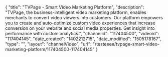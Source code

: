 {
    "title": "TVPage - Smart Video Marketing Platform",
    "description": "TVPage, the business-intelligent video marketing platform, enables merchants to convert video viewers into customers. Our platform empowers you to create and auto-optimize custom video experiences that increase conversion on your website and social media properties. Get insight into performance with custom analytics.",
    "channelid": "117404500",
    "videoid": "117404145",
    "date_created": "1402212715",
    "date_modified": "1505178167",
    "type": "",
    "layout": "channelVideo",
    "url": "\/testeeee\/tvpage-smart-video-marketing-platform\/117404500-117404145"
}